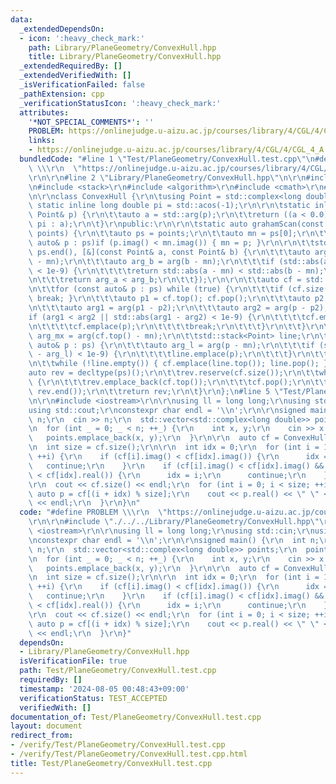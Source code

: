 ```yaml
---
data:
  _extendedDependsOn:
  - icon: ':heavy_check_mark:'
    path: Library/PlaneGeometry/ConvexHull.hpp
    title: Library/PlaneGeometry/ConvexHull.hpp
  _extendedRequiredBy: []
  _extendedVerifiedWith: []
  _isVerificationFailed: false
  _pathExtension: cpp
  _verificationStatusIcon: ':heavy_check_mark:'
  attributes:
    '*NOT_SPECIAL_COMMENTS*': ''
    PROBLEM: https://onlinejudge.u-aizu.ac.jp/courses/library/4/CGL/4/CGL_4_A
    links:
    - https://onlinejudge.u-aizu.ac.jp/courses/library/4/CGL/4/CGL_4_A
  bundledCode: "#line 1 \"Test/PlaneGeometry/ConvexHull.test.cpp\"\n#define PROBLEM\
    \ \\\r\n  \"https://onlinejudge.u-aizu.ac.jp/courses/library/4/CGL/4/CGL_4_A\"\
    \r\n\r\n#line 2 \"Library/PlaneGeometry/ConvexHull.hpp\"\n\r\n#include <vector>\r\
    \n#include <stack>\r\n#include <algorithm>\r\n#include <cmath>\r\n#include <complex>\r\
    \n\r\nclass ConvexHull {\r\n\tusing Point = std::complex<long double>;\r\n\tconst\
    \ static inline long double pi = std::acos(-1);\r\n\r\n\tstatic inline auto arg(const\
    \ Point& p) {\r\n\t\tauto a = std::arg(p);\r\n\t\treturn ((a < 0.0) ? a + 2 *\
    \ pi : a);\r\n\t}\r\npublic:\r\n\r\n\tstatic auto grahamScan(const std::vector<Point>&\
    \ points) {\r\n\t\tauto ps = points;\r\n\t\tauto mn = ps[0];\r\n\t\tfor (const\
    \ auto& p : ps)if (p.imag() < mn.imag()) { mn = p; }\r\n\r\n\t\tstd::sort(ps.begin(),\
    \ ps.end(), [&](const Point& a, const Point& b) {\r\n\t\t\tauto arg_a = arg(a\
    \ - mn);\r\n\t\t\tauto arg_b = arg(b - mn);\r\n\t\t\tif (std::abs(arg_a - arg_b)\
    \ < 1e-9) {\r\n\t\t\t\treturn std::abs(a - mn) < std::abs(b - mn);\r\n\t\t\t}\r\
    \n\t\t\treturn arg_a < arg_b;\r\n\t\t});\r\n\r\n\t\tauto cf = std::stack<Point>();\r\
    \n\t\tfor (const auto& p : ps) while (true) {\r\n\t\t\tif (cf.size() < 2) { cf.emplace(p);\
    \ break; }\r\n\t\t\tauto p1 = cf.top(); cf.pop();\r\n\t\t\tauto p2 = cf.top();\r\
    \n\t\t\tauto arg1 = arg(p1 - p2);\r\n\t\t\tauto arg2 = arg(p - p2);\r\n\t\t\t\
    if (arg1 < arg2 || std::abs(arg1 - arg2) < 1e-9) {\r\n\t\t\t\tcf.emplace(p1);\r\
    \n\t\t\t\tcf.emplace(p);\r\n\t\t\t\tbreak;\r\n\t\t\t}\r\n\t\t}\r\n\r\n\t\tauto\
    \ arg_mx = arg(cf.top() - mn);\r\n\t\tstd::stack<Point> line;\r\n\t\tfor (const\
    \ auto& p : ps) {\r\n\t\t\tauto arg_l = arg(p - mn);\r\n\t\t\tif (std::abs(arg_mx\
    \ - arg_l) < 1e-9) {\r\n\t\t\t\tline.emplace(p);\r\n\t\t\t}\r\n\t\t}\r\n\t\tcf.pop();\r\
    \n\t\twhile (!line.empty()) { cf.emplace(line.top()); line.pop(); }\r\n\r\n\t\t\
    auto rev = decltype(ps)();\r\n\t\trev.reserve(cf.size());\r\n\t\twhile (!cf.empty())\
    \ {\r\n\t\t\trev.emplace_back(cf.top());\r\n\t\t\tcf.pop();\r\n\t\t}\r\n\t\tstd::reverse(rev.begin(),\
    \ rev.end());\r\n\t\treturn rev;\r\n\t}\r\n};\n#line 5 \"Test/PlaneGeometry/ConvexHull.test.cpp\"\
    \n\r\n#include <iostream>\r\n\r\nusing ll = long long;\r\nusing std::cin;\r\n\
    using std::cout;\r\nconstexpr char endl = '\\n';\r\n\r\nsigned main() {\r\n  int\
    \ n;\r\n  cin >> n;\r\n  std::vector<std::complex<long double>> points;\r\n  points.reserve(n);\r\
    \n  for (int _ = 0; _ < n; ++_) {\r\n    int x, y;\r\n    cin >> x >> y;\r\n \
    \   points.emplace_back(x, y);\r\n  }\r\n\r\n  auto cf = ConvexHull::grahamScan(points);\r\
    \n  int size = cf.size();\r\n\r\n  int idx = 0;\r\n  for (int i = 1; i < size;\
    \ ++i) {\r\n    if (cf[i].imag() < cf[idx].imag()) {\r\n      idx = i;\r\n   \
    \   continue;\r\n    }\r\n    if (cf[i].imag() < cf[idx].imag() && cf[i].real()\
    \ < cf[idx].real()) {\r\n      idx = i;\r\n      continue;\r\n    }\r\n  }\r\n\
    \r\n  cout << cf.size() << endl;\r\n  for (int i = 0; i < size; ++i) {\r\n   \
    \ auto p = cf[(i + idx) % size];\r\n    cout << p.real() << \" \" << p.imag()\
    \ << endl;\r\n  }\r\n}\n"
  code: "#define PROBLEM \\\r\n  \"https://onlinejudge.u-aizu.ac.jp/courses/library/4/CGL/4/CGL_4_A\"\
    \r\n\r\n#include \"./../../Library/PlaneGeometry/ConvexHull.hpp\"\r\n\r\n#include\
    \ <iostream>\r\n\r\nusing ll = long long;\r\nusing std::cin;\r\nusing std::cout;\r\
    \nconstexpr char endl = '\\n';\r\n\r\nsigned main() {\r\n  int n;\r\n  cin >>\
    \ n;\r\n  std::vector<std::complex<long double>> points;\r\n  points.reserve(n);\r\
    \n  for (int _ = 0; _ < n; ++_) {\r\n    int x, y;\r\n    cin >> x >> y;\r\n \
    \   points.emplace_back(x, y);\r\n  }\r\n\r\n  auto cf = ConvexHull::grahamScan(points);\r\
    \n  int size = cf.size();\r\n\r\n  int idx = 0;\r\n  for (int i = 1; i < size;\
    \ ++i) {\r\n    if (cf[i].imag() < cf[idx].imag()) {\r\n      idx = i;\r\n   \
    \   continue;\r\n    }\r\n    if (cf[i].imag() < cf[idx].imag() && cf[i].real()\
    \ < cf[idx].real()) {\r\n      idx = i;\r\n      continue;\r\n    }\r\n  }\r\n\
    \r\n  cout << cf.size() << endl;\r\n  for (int i = 0; i < size; ++i) {\r\n   \
    \ auto p = cf[(i + idx) % size];\r\n    cout << p.real() << \" \" << p.imag()\
    \ << endl;\r\n  }\r\n}"
  dependsOn:
  - Library/PlaneGeometry/ConvexHull.hpp
  isVerificationFile: true
  path: Test/PlaneGeometry/ConvexHull.test.cpp
  requiredBy: []
  timestamp: '2024-08-05 00:48:43+09:00'
  verificationStatus: TEST_ACCEPTED
  verifiedWith: []
documentation_of: Test/PlaneGeometry/ConvexHull.test.cpp
layout: document
redirect_from:
- /verify/Test/PlaneGeometry/ConvexHull.test.cpp
- /verify/Test/PlaneGeometry/ConvexHull.test.cpp.html
title: Test/PlaneGeometry/ConvexHull.test.cpp
---
```

